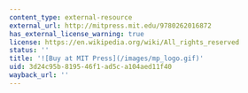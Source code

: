 ```yaml
---
content_type: external-resource
external_url: http://mitpress.mit.edu/9780262016872
has_external_license_warning: true
license: https://en.wikipedia.org/wiki/All_rights_reserved
status: ''
title: '![Buy at MIT Press](/images/mp_logo.gif)'
uid: 3d24c95b-8195-46f1-ad5c-a104aed11f40
wayback_url: ''
---
```

